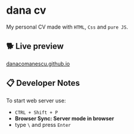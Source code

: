 # dana cv

My personal CV made with `HTML`, `Css` and `pure JS`.

## 🐕 Live preview

[danacomanescu.github.io](https://danacomanescu.github.io/)

## 📋 Developer Notes

To start web server use:

- `CTRL + Shift + P`
- **Browser Sync: Server mode in browser**
- type `\` and press `Enter`
